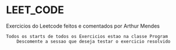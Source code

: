 # LEET_CODE
Exercicios do Leetcode feitos e comentados por Arthur Mendes

    Todos os starts de todos os Exercicios estao na classe Program
        Descomente a sessao que deseja testar o exercicio resolvido

